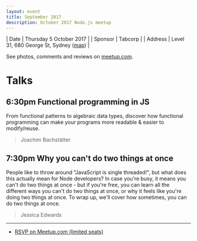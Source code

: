 ```yaml
---
layout: event
title: September 2017
description: October 2017 Node.js meetup
---
```


| Date | Thursday 5 October 2017 |
| Sponsor | Tabcorp |
| Address | Level 31, 680 George St, Sydney ([map](https://www.google.com.au/maps/place/680+George+St,+Sydney+NSW+2000/@-33.8773271,151.2039252,17z)) |

See photos, comments and reviews on [meetup.com](https://www.meetup.com/node-sydney/events/238092619/).

# Talks

## 6:30pm Functional programming in JS

From functional patterns to algebraic data types, discover how functional programming can make your programs more readable & easier to modify/reuse.

<blockquote>Joachim Bachstätter</blockquote>

## 7:30pm Why you can't do two things at once

People like to throw around "JavaScript is single threaded!", but what does this actually mean for Node developers? In case you're busy, it means you can't do two things at once - but if you're free, you can learn all the different ways you can't do two things at once, or why it feels like you're doing two things at once. To wrap up, we'll cover how sometimes, you can do two things at once.

<blockquote>Jessica Edwards</blockquote>

---

<ul class="actions">
  <li>
    <a href="https://www.meetup.com/sydney-node-ninjas/events/238092633/" class="button">RSVP on Meetup.com (limited seats)</a>
  </li>
</ul>
